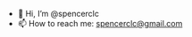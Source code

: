 - 👋 Hi, I’m @spencerclc
- 📫 How to reach me: spencerclc@gmail.com

<!---
spencerclc/spencerclc is a ✨ special ✨ repository because its `README.md` (this file) appears on your GitHub profile.
You can click the Preview link to take a look at your changes.
--->
